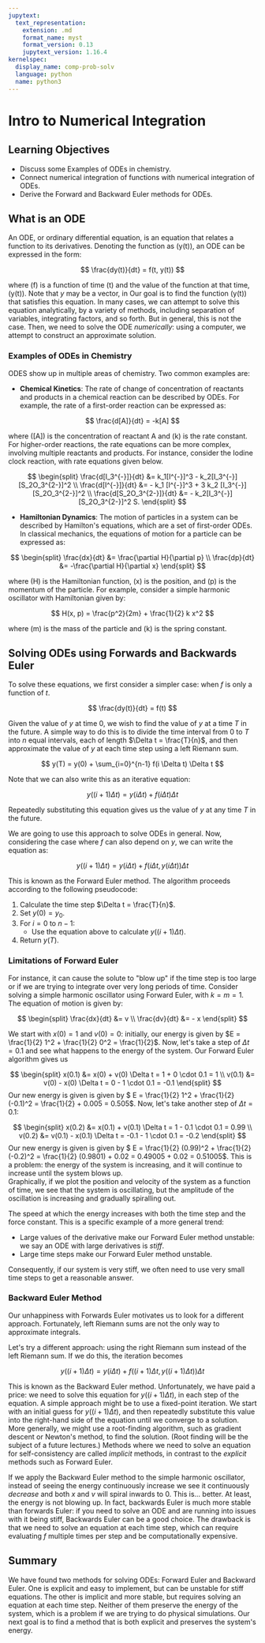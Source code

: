 ```yaml
---
jupytext:
  text_representation:
    extension: .md
    format_name: myst
    format_version: 0.13
    jupytext_version: 1.16.4
kernelspec:
  display_name: comp-prob-solv
  language: python
  name: python3
---
```


# Intro to Numerical Integration

## Learning Objectives

- Discuss some Examples of ODEs in chemistry.
- Connect numerical integration of functions with numerical integration of ODEs.
- Derive the Forward and Backward Euler methods for ODEs.

## What is an ODE

An ODE, or ordinary differential equation, is an equation that relates a function to its derivatives.  Denoting the function as \(y(t)\), an ODE can be expressed in the form:

$$
\frac{dy(t)}{dt} = f(t, y(t))
$$

where \(f\) is a function of time \(t\) and the value of the function at that time, \(y(t)\).
Note that $y$ may be a vector, in
Our goal is to find the function \(y(t)\) that satisfies this equation.
In many cases, we can attempt to solve this equation analytically, by a variety of methods, including separation of variables, integrating factors, and so forth.
But in general, this is not the case.  Then, we need to solve the ODE *numerically*: using a computer, we attempt to construct an approximate solution.


### Examples of ODEs in Chemistry

ODES show up in multiple areas of chemistry.  Two common examples are:

- **Chemical Kinetics**: The rate of change of concentration of reactants and products in a chemical reaction can be described by ODEs. For example, the rate of a first-order reaction can be expressed as:

$$ \frac{d[A]}{dt} = -k[A] $$

where \([A]\) is the concentration of reactant A and \(k\) is the rate constant.
For higher-order reactions, the rate equations can be more complex, involving multiple reactants and products.  For instance, consider the Iodine clock reaction, with rate equations given below.

$$ 
\begin{split}
    \frac{d[I_3^{-}]}{dt} &= k_1[I^{-}]^3 - k_2[I_3^{-}][S_2O_3^{2-}]^2 \\
    \frac{d[I^{-}]}{dt} &= - k_1 [I^{-}]^3 + 3 k_2 [I_3^{-}][S_2O_3^{2-}]^2 \\
    \frac{d[S_2O_3^{2-}]}{dt} &= - k_2[I_3^{-}][S_2O_3^{2-}]^2 S.
\end{split}
$$

- **Hamiltonian Dynamics**: The motion of particles in a system can be described by Hamilton's equations, which are a set of first-order ODEs.  In classical mechanics, the equations of motion for a particle can be expressed as:

$$
\begin{split}
    \frac{dx}{dt} &= \frac{\partial H}{\partial p} \\
    \frac{dp}{dt} &= -\frac{\partial H}{\partial x}
\end{split}
$$

where \(H\) is the Hamiltonian function, \(x\) is the position, and \(p\) is the momentum of the particle.  For example, consider a simple harmonic oscillator with Hamiltonian given by: 

$$ H(x, p) = \frac{p^2}{2m} + \frac{1}{2} k x^2 $$

where \(m\) is the mass of the particle and \(k\) is the spring constant.

## Solving ODEs using Forwards and Backwards Euler 

To solve these equations, we first consider a simpler case: when $f$ is only a function of $t$.

$$
\frac{dy(t)}{dt} = f(t)
$$

Given the value of $y$ at time $0$, we wish to find the value of $y$ at a time $T$ in the future.
A simple way to do this is to divide the time interval from $0$ to $T$ into $n$ equal intervals, each of length $\Delta t = \frac{T}{n}$,
and then approximate the value of $y$ at each time step using a left Riemann sum.

$$
y(T) = y(0) + \sum_{i=0}^{n-1} f(i \Delta t) \Delta t
$$

Note that we can also write this as an iterative equation:

$$
y((i+1) \Delta t) = y(i \Delta t) + f(i \Delta t) \Delta t
$$

Repeatedly substituting this equation gives us the value of $y$ at any time $T$ in the future.

We are going to use this approach to solve ODEs in general.  Now, considering the case where $f$ can also depend on $y$, we can write the equation as:

$$
y((i+1) \Delta t) = y(i \Delta t) + f(i \Delta t, y(i \Delta t)) \Delta t
$$

This is known as the Forward Euler method.  The algorithm  proceeds according to the following pseudocode:

1. Calculate the time step $\Delta t = \frac{T}{n}$.
2. Set $y(0) = y_0$.
3. For $i = 0$ to $n-1$:
    - Use the equation above to calculate $y((i+1) \Delta t)$.
4. Return $y(T)$.


### Limitations of Forward Euler
For instance, it can cause the solute to "blow up" if the time step is too large or if we are trying to integrate over very long periods of time.  Consider solving a simple harmonic oscillator using Forward Euler, with $k = m = 1$.  The equation of motion is given by:

$$
\begin{split}
    \frac{dx}{dt} &= v \\
    \frac{dv}{dt} &= - x
\end{split}
$$

We start with $x(0) = 1$ and $v(0) = 0$: initially, our energy is given by $E = \frac{1}{2} 1^2 + \frac{1}{2} 0^2 = \frac{1}{2}$.
Now, let's take a step of $\Delta t = 0.1$ and see what happens to the energy of the system.
Our Forward Euler algorithm  gives us

$$
\begin{split}
    x(0.1) &= x(0) + v(0) \Delta t = 1 + 0 \cdot 0.1 = 1 \\
    v(0.1) &= v(0) - x(0) \Delta t = 0 - 1 \cdot 0.1 = -0.1
\end{split}
$$
Our new energy is given is given by $ E = \frac{1}{2} 1^2 + \frac{1}{2} (-0.1)^2 = \frac{1}{2} + 0.005 = 0.505$.
Now, let's take another step of $\Delta t = 0.1$:

$$
\begin{split}
    x(0.2) &= x(0.1) + v(0.1) \Delta t = 1 - 0.1 \cdot 0.1 = 0.99 \\
    v(0.2) &= v(0.1) - x(0.1) \Delta t = -0.1 - 1 \cdot 0.1 = -0.2
\end{split}
$$
Our new energy is given is given by $ E = \frac{1}{2} (0.99)^2 + \frac{1}{2} (-0.2)^2 = \frac{1}{2} (0.9801) + 0.02 = 0.49005 + 0.02 = 0.51005$.
This is a problem: the energy of the system is increasing, and it will continue to increase until the system blows up.  
Graphically, if we plot the position and velocity of the system as a function of time, we see that the system is oscillating, but the amplitude of the oscillation is increasing and gradually spiralling out.

The speed at which the energy increases with both the time step and the force constant.  This is a specific example of a more general trend:
- Large values of the derivative make our Forward Euler method unstable: we say an ODE with large derivatives is *stiff*.
- Large time steps make our Forward Euler method unstable.

Consequently, if our system is very stiff, we often need to use very small time steps to get a reasonable answer.


### Backward Euler Method

Our unhappiness with Forwards Euler motivates us to look for a different approach.
Fortunately, left Riemann sums are not the only way to approximate integrals.  
<!-- We can also use right Riemann sums, or trapezoidal sums, or Simpson's rule, etc. -->
Let's try a different approach: using the right Riemann sum instead of the left Riemann sum.
If we do this, the iteration becomes

$$
y((i+1) \Delta t) = y(i \Delta t) + f((i+1) \Delta t, y((i+1) \Delta t)) \Delta t
$$

This is known as the Backward Euler method.
Unfortunately, we have paid a price: we need to solve this equation for $y((i+1) \Delta t)$, in each step of the equation.
A simple approach might be to use a fixed-point iteration.  We start with an initial guess for $y((i+1) \Delta t)$, and then repeatedly substitute this value into the right-hand side of the equation until we converge to a solution.
More generally, we might use a root-finding algorithm, such as gradient descent or Newton's method, to find the solution.
(Root finding will be the subject of a future lectures.)
Methods where we need to solve an equation for self-consistency are called *implicit* methods, in contrast to the *explicit* methods such as Forward Euler.

If we apply the Backward Euler method to the simple harmonic oscillator, instead of seeing the energy continuously increase we see it continuously *decrease*
and both $x$ and $v$ will spiral inwards to 0.
This is... better.  At least, the energy is not blowing up.
In fact, backwards Euler is much more stable than forwards Euler: if you need to solve an ODE and are running into issues with it being stiff, Backwards Euler can be a good choice.
The drawback is that we need to solve an equation at each time step, which can require evaluating $f$ multiple times per step and be computationally expensive.

## Summary

We have found two methods for solving ODEs: Forward Euler and Backward Euler.
One is explicit and easy to implement, but can be unstable for stiff equations.
The other is implicit and more stable, but requires solving an equation at each time step.
Neither of them preserve the energy of the system, which is a problem if we are trying to do physical simulations.
Our next goal is to find a method that is both explicit and preserves the system's energy.